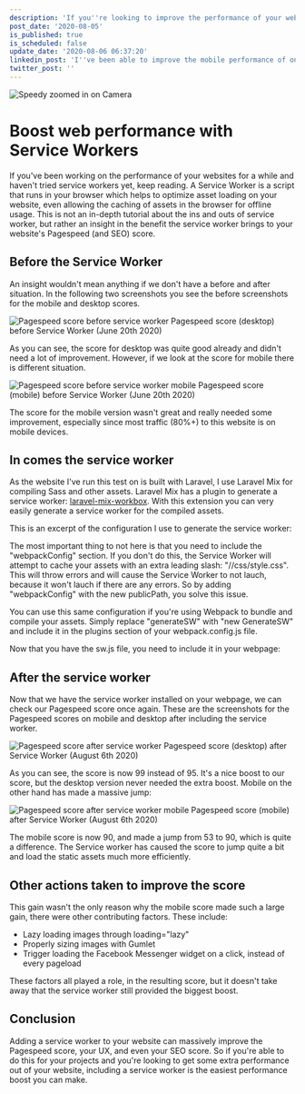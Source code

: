 ```yaml
---
description: 'If you''re looking to improve the performance of your website and you haven''t tried service workers yet, you should. Adding them gives you a big boost in web performance. Read here how I did it and let me show you how you can too.'
post_date: '2020-08-05'
is_published: true
is_scheduled: false
update_date: '2020-08-06 06:37:20'
linkedin_post: 'I''ve been able to improve the mobile performance of one of my websites drastically. I did this by only adding a Service Worker. A Service Worker is a script that runs in your browser which helps to optimize asset loading on your website, even allowing the caching of assets in the browser for offline usage. '
twitter_post: ''
---
```

![Speedy zoomed in on Camera](/images/articles/speedy-zoomed-in-on-camera.jpeg)
# Boost web performance with Service Workers
If you've been working on the performance of your websites for a while and haven't tried service workers yet, keep reading. A Service Worker is a script that runs in your browser which helps to optimize asset loading on your website, even allowing the caching of assets in the browser for offline usage. This is not an in-depth tutorial about the ins and outs of service worker, but rather an insight in the benefit the service worker brings to your website's Pagespeed (and SEO) score.

## Before the Service Worker
An insight wouldn't mean anything if we don't have a before and after situation. In the following two screenshots you see the before screenshots for the mobile and desktop scores.

![Pagespeed score before service worker](/images/articles/pagespeed-score-before-service-worker.png "Pagespeed score before service worker")
<span class="caption">Pagespeed score (desktop) before Service Worker (June 20th 2020)</span>

As you can see, the score for desktop was quite good already and didn't need a lot of improvement. However, if we look at the score for mobile there is different situation.

![Pagespeed score before service worker mobile](/images/articles/pagespeed-score-before-service-worker-mobile.png "Pagespeed score before service worker mobile")
<span class="caption">Pagespeed score (mobile) before Service Worker (June 20th 2020)</span>

The score for the mobile version wasn't great and really needed some improvement, especially since most traffic (80%+) to this website is on mobile devices.

## In comes the service worker
As the website I've run this test on is built with Laravel, I use Laravel Mix for compiling Sass and other assets. Laravel Mix has a plugin to generate a service worker: [laravel-mix-workbox](https://laravel-mix.com/extensions/workbox). With this extension you can very easily generate a service worker for the compiled assets. 

This is an excerpt of the configuration I use to generate the service worker:

<script src="https://gist.github.com/roelofjan-elsinga/1504426161dbe1ae15014c946bd57f8b.js"></script>

The most important thing to not here is that you need to include the "webpackConfig" section. If you don't do this, the Service Worker will attempt to cache your assets with an extra leading slash: "//css/style.css". This will throw errors and will cause the Service Worker to not lauch, because it won't lauch if there are any errors. So by adding "webpackConfig" with the new publicPath, you solve this issue.

You can use this same configuration if you're using Webpack to bundle and compile your assets. Simply replace "generateSW" with "new GenerateSW" and include it in the plugins section of your webpack.config.js file.

Now that you have the sw.js file, you need to include it in your webpage:

<script src="https://gist.github.com/roelofjan-elsinga/78624db71a67657a22fbf447bce03df7.js"></script>

## After the service worker
Now that we have the service worker installed on your webpage, we can check our Pagespeed score once again. These are the screenshots for the Pagespeed scores on mobile and desktop after including the service worker.

![Pagespeed score after service worker](/images/articles/pagespeed-score-after-service-worker.png "Pagespeed score after service worker")
<span class="caption">Pagespeed score (desktop) after Service Worker (August 6th 2020)</span>

As you can see, the score is now 99 instead of 95. It's a nice boost to our score, but the desktop version never needed the extra boost. Mobile on the other hand has made a massive jump:

![Pagespeed score after service worker mobile](/images/articles/pagespeed-score-after-service-worker-mobile.png "Pagespeed score after service worker mobile")
<span class="caption">Pagespeed score (mobile) after Service Worker (August 6th 2020)</span>

The mobile score is now 90, and made a jump from 53 to 90, which is quite a difference. The Service worker has caused the score to jump quite a bit and load the static assets much more efficiently. 

## Other actions taken to improve the score
This gain wasn't the only reason why the mobile score made such a large gain, there were other contributing factors. These include:

- Lazy loading images through loading="lazy"
- Properly sizing images with Gumlet
- Trigger loading the Facebook Messenger widget on a click, instead of every pageload

These factors all played a role, in the resulting score, but it doesn't take away that the service worker still provided the biggest boost.
## Conclusion
Adding a service worker to your website can massively improve the Pagespeed score, your UX, and even your SEO score. So if you're able to do this for your projects and you're looking to get some extra performance out of your website, including a service worker is the easiest performance boost you can make.